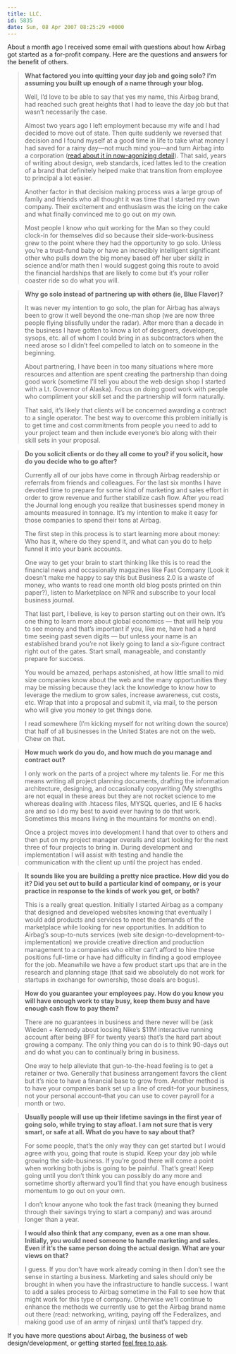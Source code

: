 ```yaml
---
title: LLC.
id: 5835
date: Sun, 08 Apr 2007 08:25:29 +0000
---
```


About a month ago I received some email with questions about how Airbag got started as a for-profit company. Here are the questions and answers for the benefit of others.

> **What factored you into quitting your day job and going solo? I’m assuming you built up enough of a name through your blog.**  
> 
> Well, I’d love to be able to say that yes my name, this Airbag brand, had reached such great heights that I had to leave the day job but that wasn’t necessarily the case.  
> 
> Almost two years ago I left employment because my wife and I had decided to move out of state. Then quite suddenly we reversed that decision and I found myself at a good time in life to take what money I had saved for a rainy day—not much mind you—and turn Airbag into a corporation ([read about it in now-agonizing detail](https://www.airbagindustries.com/archives/airbag/reboot.php)). That said, years of writing about design, web standards, iced lattes led to the creation of a brand that definitely helped make that transition from employee to principal a lot easier.  
> 
> Another factor in that decision making process was a large group of family and friends who all thought it was time that I started my own company. Their excitement and enthusiasm was the icing on the cake and what finally convinced me to go out on my own.  
> 
> Most people I know who quit working for the Man so they could clock-in for themselves did so because their side-work-business grew to the point where they had the opportunity to go solo. Unless you’re a trust-fund baby or have an incredibly intelligent significant other who pulls down the big money based off her uber skillz in science and/or math then I would suggest going this route to avoid the financial hardships that are likely to come but it’s your roller coaster ride so do what you will.

> **Why go solo instead of partnering up with others (ie, Blue Flavor)?**  
> 
> It was never my intention to go solo, the plan for Airbag has always been to grow it well beyond the one-man shop (we are now three people flying blissfully under the radar). After more than a decade in the business I have gotten to know a lot of designers, developers, sysops, etc. all of whom I could bring in as subcontractors when the need arose so I didn’t feel compelled to latch on to someone in the beginning.  
> 
> About partnering, I have been in too many situations where more resources and attention are spent creating the partnership than doing good work (sometime I’ll tell you about the web design shop I started with a Lt. Governor of Alaska). Focus on doing good work with people who compliment your skill set and the partnership will form naturally.  
> 
> That said, it’s likely that clients will be concerned awarding a contract to a single operator. The best way to overcome this problem initially is to get time and cost commitments from people you need to add to your project team and then include everyone’s bio along with their skill sets in your proposal.

> **Do you solicit clients or do they all come to you? if you solicit, how do you decide who to go after?**  
> 
> Currently all of our jobs have come in through Airbag readership or referrals from friends and colleagues. For the last six months I have devoted time to prepare for some kind of marketing and sales effort in order to grow revenue and further stabilize cash flow. After you read the Journal long enough you realize that businesses spend money in amounts measured in tonnage. It’s my intention to make it easy for those companies to spend their tons at Airbag.  
> 
> The first step in this process is to start learning more about money: Who has it, where do they spend it, and what can you do to help funnel it into your bank accounts.  
> 
> One way to get your brain to start thinking like this is to read the financial news and occasionally magazines like Fast Company (Look it doesn’t make me happy to say this but Business 2.0 is a waste of money, who wants to read one month old blog posts printed on thin paper?), listen to Marketplace on NPR and subscribe to your local business journal.  
> 
> That last part, I believe, is key to person starting out on their own. It’s one thing to learn more about global economics — that will help you to see money and that’s important if you, like me, have had a hard time seeing past seven digits — but unless your name is an established brand you’re not likely going to land a six-figure contract right out of the gates. Start small, manageable, and constantly prepare for success.  
> 
> You would be amazed, perhaps astonished, at how little small to mid size companies know about the web and the many opportunities they may be missing because they lack the knowledge to know how to leverage the medium to grow sales, increase awareness, cut costs, etc. Wrap that into a proposal and submit it, via mail, to the person who will give you money to get things done.  
> 
> I read somewhere (I’m kicking myself for not writing down the source) that half of all businesses in the United States are not on the web. Chew on that.

> **How much work do you do, and how much do you manage and contract out?**  
> 
> I only work on the parts of a project where my talents lie. For me this means writing all project planning documents, drafting the information architecture, designing, and occasionally copywriting (My strengths are not equal in these areas but they are not rocket science to me whereas dealing with .htacess files, MYSQL queries, and IE 6 hacks are and so I do my best to avoid ever having to do that work. Sometimes this means living in the mountains for months on end).  
> 
> Once a project moves into development I hand that over to others and then put on my project manager overalls and start looking for the next three of four projects to bring in. During development and implementation I will assist with testing and handle the communication with the client up until the project has ended.

> **It sounds like you are building a pretty nice practice. How did you do it? Did you set out to build a particular kind of company, or is your practice in response to the kinds of work you get, or both?**  
> 
> This is a really great question. Initially I started Airbag as a company that designed and developed websites knowing that eventually I would add products and services to meet the demands of the marketplace while looking for new opportunities. In addition to Airbag’s soup-to-nuts services (web site design-to-development-to-implementation) we provide creative direction and production management to a companies who either can’t afford to hire these positions full-time or have had difficulty in finding a good employee for the job. Meanwhile we have a few product start ups that are in the research and planning stage (that said we absolutely do not work for startups in exchange for ownership, those deals are bogus).

> **How do you guarantee your employees pay. How do you know you will have enough work to stay busy, keep them busy and have enough cash flow to pay them?**  
>
>There are no guarantees in business and there never will be (ask Wieden + Kennedy about loosing Nike’s $11M interactive running account after being BFF for twenty years) that’s the hard part about growing a company. The only thing you can do is to think 90-days out and do what you can to continually bring in business.  
>
>One way to help alleviate that gun-to-the-head feeling is to get a retainer or two. Generally that business arrangement favors the client but it’s nice to have a financial base to grow from. Another method is to have your companies bank set up a line of credit–for your business, not your personal account–that you can use to cover payroll for a month or two.

> **Usually people will use up their lifetime savings in the first year of going solo, while trying to stay afloat. I am not sure that is very smart, or safe at all. What do you have to say about that?**  
> 
> For some people, that’s the only way they can get started but I would agree with you, going that route is stupid. Keep your day job while growing the side-business. If you’re good there will come a point when working both jobs is going to be painful. That’s great! Keep going until you don’t think you can possibly do any more and sometime shortly afterward you’ll find that you have enough business momentum to go out on your own.  
> 
> I don’t know anyone who took the fast track (meaning they burned through their savings trying to start a company) and was around longer than a year.

> **I would also think that any company, even as a one man show. Initially, you would need someone to handle marketing and sales. Even if it’s the same person doing the actual design. What are your views on that?**  
> 
> I guess. If you don’t have work already coming in then I don’t see the sense in starting a business. Marketing and sales should only be brought in when you have the infrastructure to handle success. I want to add a sales process to Airbag sometime in the Fall to see how that might work for this type of company. Otherwise we’ll continue to enhance the methods we currently use to get the Airbag brand name out there (read: networking, writing, paying off the Federalizes, and making good use of an army of ninjas) until that’s tapped dry.

If you have more questions about Airbag, the business of web design/development, or getting started [feel free to ask](https://www.airbagindustries.com/contact.php).





